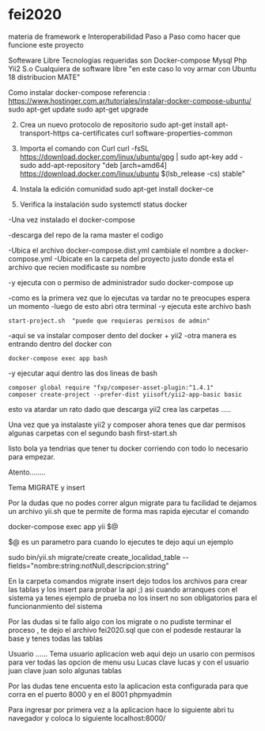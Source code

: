 # fei2020
materia de framework e Interoperabilidad
Paso a Paso como hacer que funcione este proyecto

Softeware Libre
Tecnologias requeridas son 
Docker-compose
Mysql
Php
Yii2
S.o Cualquiera de software libre "en este caso lo voy armar con Ubuntu 18 distribucion MATE"

Como instalar docker-compose
referencia : https://www.hostinger.com.ar/tutoriales/instalar-docker-compose-ubuntu/
sudo apt-get update
sudo apt-get upgrade

2. Crea un nuevo protocolo de repositorio
sudo apt-get install apt-transport-https ca-certificates curl software-properties-common

3. Importa el comando con Curl
curl -fsSL https://download.docker.com/linux/ubuntu/gpg | sudo apt-key add -
sudo add-apt-repository "deb [arch=amd64] https://download.docker.com/linux/ubuntu $(lsb_release -cs) stable"

4. Instala la edición comunidad
sudo apt-get install docker-ce

5. Verifica la instalación
sudo systemctl status docker


-Una vez instalado el docker-compose

-descarga del repo de la rama master el codigo

-Ubica el archivo docker-compose.dist.yml  cambiale el nombre a docker-compose.yml
-Ubicate en la carpeta del proyecto justo donde esta el archivo que recien modificaste su nombre

-y ejecuta con o permiso de administrador 
    sudo docker-compose up    

-como es la primera vez que lo ejecutas va tardar no te preocupes espera un momento
-luego de esto abri otra terminal
-y ejecuta este archivo bash 

    start-project.sh  "puede que requieras permisos de admin"

-aqui se va instalar composer dento del docker + yii2
-otra manera es entrando dentro del docker con 
    
    docker-compose exec app bash 

-y ejecutar aqui dentro las dos lineas de bash 
    
    composer global require "fxp/composer-asset-plugin:^1.4.1"
    composer create-project --prefer-dist yiisoft/yii2-app-basic basic

esto va atardar un rato dado que descarga yii2 crea las carpetas .....

Una vez que ya instalaste yii2 y composer ahora tenes que dar permisos algunas carpetas con el segundo bash
first-start.sh

listo bola ya tendrias que tener tu docker corriendo con todo lo necesario para empezar.

Atento........ 

Tema MIGRATE y insert  

Por la dudas que no podes correr algun migrate  para tu facilidad te dejamos un archivo yii.sh 
que te permite de forma mas rapida ejecutar el comando 

docker-compose exec app yii $@  

$@ es un parametro para cuando lo ejecutes
te dejo aqui un ejemplo

sudo bin/yii.sh migrate/create create_localidad_table --fields="nombre:string:notNull,descripcion:string"

En la carpeta comandos migrate insert dejo todos los archivos para crear las tablas y los insert para probar la api ;) 
asi cuando arranques con el sistema ya tenes ejemplo de prueba no los insert no son obligatorios para el funcionanmiento del sistema

Por las dudas si te fallo algo con los migrate o no pudiste terminar el proceso , te dejo el archivo fei2020.sql que con el podesde restaurar la base y tenes todas las tablas  


Usuario ......
Tema usuario aplicacion web aqui dejo un usario con permisos para ver todas las opcion de menu usu Lucas clave lucas y con el usuario juan clave juan solo algunas tablas


Por las dudas tene encuenta esto 
la aplicacion esta configurada para que corra en el puerto 8000 y en el 8001 phpmyadmin


Para ingresar por primera vez a la aplicacion hace lo siguiente
abri tu navegador  y coloca lo siguiente
localhost:8000/













